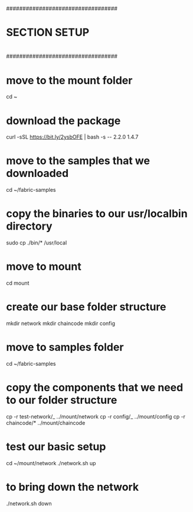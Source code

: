 ##################################

#

# SECTION SETUP

#

##################################

# move to the mount folder

cd ~

# download the package

curl -sSL https://bit.ly/2ysbOFE | bash -s -- 2.2.0 1.4.7

# move to the samples that we downloaded

cd ~/fabric-samples

# copy the binaries to our usr/localbin directory

sudo cp ./bin/\* /usr/local

# move to mount

cd mount

# create our base folder structure

mkdir network
mkdir chaincode
mkdir config

# move to samples folder

cd ~/fabric-samples

# copy the components that we need to our folder structure

cp -r test-network/_ ../mount/network
cp -r config/_ ../mount/config
cp -r chaincode/\* ../mount/chaincode

# test our basic setup

cd ~/mount/network
./network.sh up

# to bring down the network

./network.sh down
